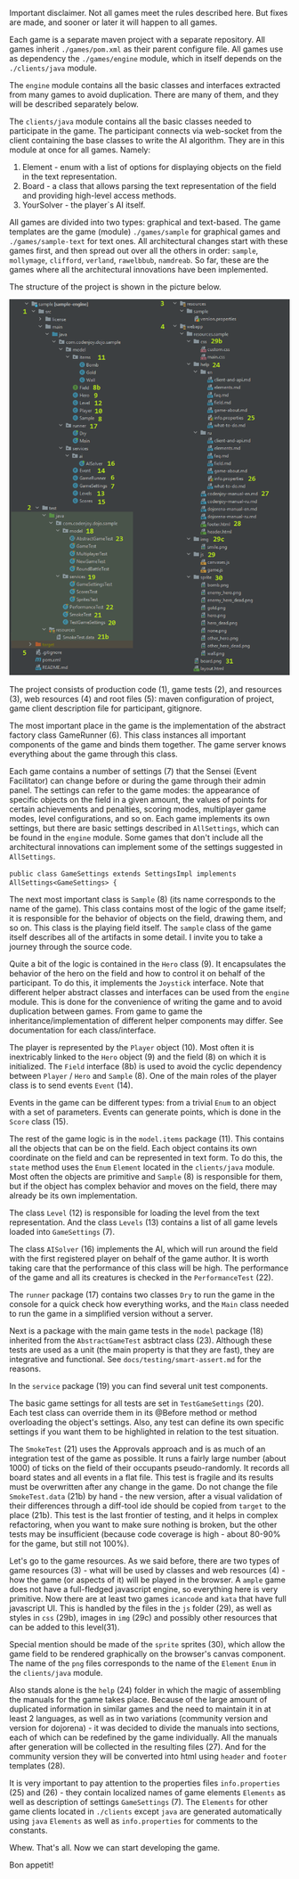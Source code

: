 Important disclaimer. Not all games meet the rules described here. But fixes 
are made, and sooner or later it will happen to all games.

Each game is a separate maven project with a separate repository. All games 
inherit `./games/pom.xml` as their parent configure file. All games use as 
dependency the `./games/engine` module, which in itself depends on the 
`./clients/java` module.

The `engine` module contains all the basic classes and interfaces extracted 
from many games to avoid duplication. There are many of them, and they will be 
described separately below.

The `clients/java` module contains all the basic classes needed to participate 
in the game. The participant connects via web-socket from the client containing 
the base classes to write the AI algorithm. They are in this module at once 
for all games. Namely:
1. Element - enum with a list of options for displaying objects on the field 
in the text representation.
2. Board - a class that allows parsing the text representation of the field 
and providing high-level access methods.
3. YourSolver - the player`s AI itself.

All games are divided into two types: graphical and text-based. The game 
templates are the game (module) `./games/sample` for graphical games and 
`./games/sample-text` for text ones. All architectural changes start with 
these games first, and then spread out over all the others in order: `sample`, 
`mollymage`, `clifford`, `verland`, `rawelbbub`, `namdreab`. So far, these 
are the games where all the architectural innovations have been implemented.

The structure of the project is shown in the picture below.

![sample-structure.png](sample-structure.png)

The project consists of production code (1), game tests (2), and resources 
(3), web resources (4) and root files (5): maven configuration of project, 
game client description file for participant, gitignore.

The most important place in the game is the implementation of the abstract 
factory class GameRunner (6). This class instances all important components 
of the game and binds them together.  The game server knows everything about 
the game through this class.

Each game contains a number of settings (7) that the Sensei (Event Facilitator)
can change before or during the game through their admin panel. The settings 
can refer to the game modes: the appearance of specific objects on the field 
in a given amount, the values of points for certain achievements and penalties,
scoring modes, multiplayer game modes, level configurations, and so on. Each 
game implements its own settings, but there are basic settings described in 
`AllSettings`, which can be found in the `engine` module. Some games that 
don't include all the architectural innovations can implement some of the 
settings suggested in `AllSettings`.

```
public class GameSettings extends SettingsImpl implements AllSettings<GameSettings> {
```

The next most important class is `Sample` (8) (its name corresponds to the 
name of the game).  This class contains most of the logic of the game itself; 
it is responsible for the behavior of objects on the field, drawing them, and 
so on. This class is the playing field itself.  The `sample` class of the game 
itself describes all of the artifacts in some detail. I invite you to take a 
journey through the source code.

Quite a bit of the logic is contained in the `Hero` class (9). It encapsulates 
the behavior of the hero on the field and how to control it on behalf of the 
participant. To do this, it implements the `Joystick` interface. Note that 
different helper abstract classes and interfaces can be used from the `engine`
module. This is done for the convenience of writing the game and to avoid
duplication between games. From game to game the inheritance/implementation 
of different helper components may differ. See documentation for each 
class/interface.

The player is represented by the `Player` object (10). Most often it is 
inextricably linked to the `Hero` object (9) and the field (8) on which it is 
initialized. The `Field` interface (8b) is used to avoid the cyclic dependency 
between `Player` / `Hero` and `Sample` (8). One of the main roles of the 
player class is to send events `Event` (14).

Events in the game can be different types: from a trivial `Enum` to an object
with a set of parameters. Events can generate points, which is done in the 
`Score` class (15).

The rest of the game logic is in the `model.items` package (11). This contains 
all the objects that can be on the field. Each object contains its own coordinate
on the field and can be represented in text form. To do this, the `state` 
method uses the `Enum` `Element` located in the `clients/java` module. Most 
often the objects are primitive and `Sample` (8) is responsible for them, but 
if the object has complex behavior and moves on the field, there may already 
be its own implementation.

The class `Level` (12) is responsible for loading the level from the text 
representation. And the class `Levels` (13) contains a list of all game levels 
loaded into `GameSettings` (7).

The class `AISolver` (16) implements the AI, which will run around the field 
with the first registered player on behalf of the game author. It is worth 
taking care that the performance of this class will be high. The performance 
of the game and all its creatures is checked in the `PerformanceTest` (22). 

The `runner` package (17) contains two classes `Dry` to run the game in the 
console for a quick check how everything works, and the `Main` class needed 
to run the game in a simplified version without a server.

Next is a package with the main game tests in the `model` package (18) 
inherited from the `AbstractGameTest` asbtract class (23). Although these 
tests are used as a unit (the main property is that they are fast), they are
integrative and functional. See `docs/testing/smart-assert.md` for the reasons.

In the `service` package (19) you can find several unit test components.

The basic game settings for all tests are set in `TestGameSettings` (20).  
Each test class can override them in its @Before method or method overloading 
the object's settings. Also, any test can define its own specific settings 
if you want them to be highlighted in relation to the test situation.

The `SmokeTest` (21) uses the Approvals approach and is as much of an integration
test of the game as possible. It runs a fairly large number (about 1000) of 
ticks on the field of their occupants pseudo-randomly. It records all board 
states and all events in a flat file. This test is fragile and its results 
must be overwritten after any change in the game. Do not change the file 
`SmokeTest.data` (21b) by hand - the new version, after a visual validation 
of their differences through a diff-tool ide should be copied from `target` 
to the place (21b). This test is the last frontier of testing, and it helps 
in complex refactoring, when you want to make sure nothing is broken, but the
other tests may be insufficient (because code coverage is high - about 80-90% 
for the game, but still not 100%).  

Let's go to the game resources. As we said before, there are two types of 
game resources (3) - what will be used by classes and web resources (4) - 
how the game (or aspects of it) will be played in the browser. A `ample` 
game does not have a full-fledged javascript engine, so everything here is 
very primitive. Now there are at least two games `icancode` and `kata` that 
have full javascript UI. This is handled by the files in the `js` folder (29), 
as well as styles in `css` (29b), images in `img` (29c) and possibly other 
resources that can be added to this level(31).

Special mention should be made of the `sprite` sprites (30), which allow the
game field to be rendered graphically on the browser's canvas component. The 
name of the `png` files corresponds to the name of the `Element` `Enum` in 
the `clients/java` module.

Also stands alone is the `help` (24) folder in which the magic of assembling
the manuals for the game takes place. Because of the large amount of duplicated
information in similar games and the need to maintain it in at least 2 languages,
as well as in two variations (community version and version for dojorena) - 
it was decided to divide the manuals into sections, each of which can be 
redefined by the game individually. All the manuals after generation will be 
collected in the resulting files (27).  And for the community version they 
will be converted into html using `header` and `footer` templates (28).

It is very important to pay attention to the properties files `info.properties` 
(25) and (26) - they contain localized names of game elements `Elements` as 
well as description of settings `GameSettings` (7). The `Elements` for other 
game clients located in `./clients` except `java` are generated automatically
using `java` `Elements` as well as `info.properties` for comments to the constants.

Whew. That's all. Now we can start developing the game.

Bon appetit!

